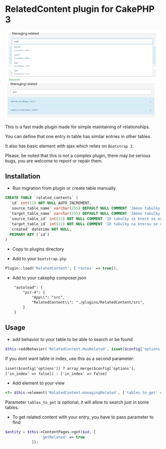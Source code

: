 # RelatedContent plugin for CakePHP 3

![alt text](/related1.png "Logo Title Text 1")
![alt text](/related2.png "Logo Title Text 1")


This is a fast made plugin made for simple maintaining of relationships.

You can define that one entry in table has similar entries in other tables.

It also has basic element with ajax which relies on `Bootstrap 3`.

Please, be noted that this is not a complex plugin, there may be serious bugs, you are welcome to report or repair them.

## Installation

 - Run migration from plugin or create table manually.
```SQL
CREATE TABLE `related_contents` (
  `id` int(11) NOT NULL AUTO_INCREMENT,
  `source_table_name` varchar(255) DEFAULT NULL COMMENT 'Jméno tabulky ze které se odkazuje',
  `target_table_name` varchar(255) DEFAULT NULL COMMENT 'Jméno tabulky na kterou se odkazuje',
  `source_table_id` int(11) NOT NULL COMMENT 'ID tabulky ze které se odkazuje',
  `target_table_id` int(11) NOT NULL COMMENT 'ID tabulky na kterou se odkazuje',
  `created` datetime NOT NULL,
  PRIMARY KEY (`id`)
)
```

 - Copy to plugins directory

 - Add to your `bootstrap.php`
```PHP
Plugin::load('RelatedContent', ['routes' => true]);
```
 - Add to your cakephp composer.json
```Composer
    "autoload": {
        "psr-4": {
            "App\\": "src",
            "RelatedContent\\": "./plugins/RelatedContent/src",
        }
    }
```

## Usage
 - add behavior to your table to be able to search or be found
```PHP
$this->addBehavior('RelatedContent.HasRelated', isset($config['options']) ? $config['options'] : []);
```
If you dont want table in index, use this as a second parameter:

```isset($config['options']) ? array_merge($config['options'], ['in_index' => false]) : ['in_index' => false]```
 - Add element to your view
```PHP
<?= $this->element('RelatedContent.managingRelated', ['tables_to_get' => ['ContentNews', 'ContentPages']]) ?>
```
Parameter `tables_to_get` is optional, it will allow to search just in some tables.

 - To get related content with your entry, you have to pass parameter to find
```PHP
$entity = $this->ContentPages->get($id, [
				'getRelated' => true
			]);
```


